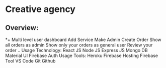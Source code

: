 # Creative agency

## Overview:
*+ Multi level user dashboard
Add Service
Make Admin
Create Order
Show all orders as admin
Show only your orders as general user
Review your order ..
Usage Technology:
React JS
Node JS
Express JS
Mongo DB
Material UI
Firebase Auth
Usage Tools:
Heroku
Firebase Hosting
Firebase Tool
VS Code
Git
Github
